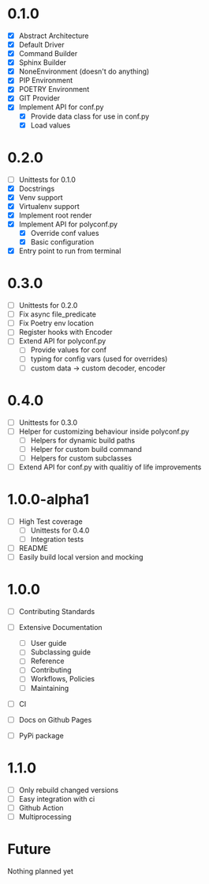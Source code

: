 # 0.1.0

- [x] Abstract Architecture
- [x] Default Driver
- [x] Command Builder
- [x] Sphinx Builder
- [x] NoneEnvironment (doesn't do anything)
- [x] PIP Environment
- [x] POETRY Environment
- [x] GIT Provider
- [x] Implement API for conf.py
  - [x] Provide data class for use in conf.py
  - [x] Load values

# 0.2.0

- [ ] Unittests for 0.1.0
- [x] Docstrings
- [x] Venv support
- [x] Virtualenv support
- [x] Implement root render
- [x] Implement API for polyconf.py
  - [x] Override conf values
  - [x] Basic configuration
- [x] Entry point to run from terminal

# 0.3.0

- [ ] Unittests for 0.2.0
- [ ] Fix async file_predicate
- [ ] Fix Poetry env location
- [ ] Register hooks with Encoder
- [ ] Extend API for polyconf.py
  - [ ] Provide values for conf
  - [ ] typing for config vars (used for overrides)
  - [ ] custom data -> custom decoder, encoder

# 0.4.0

- [ ] Unittests for 0.3.0
- [ ] Helper for customizing behaviour inside polyconf.py
  - [ ] Helpers for dynamic build paths
  - [ ] Helper for custom build command
  - [ ] Helpers for custom subclasses
- [ ] Extend API for conf.py with qualitiy of life improvements

# 1.0.0-alpha1

- [ ] High Test coverage
  - [ ] Unittests for 0.4.0
  - [ ] Integration tests
- [ ] README
- [ ] Easily build local version and mocking

# 1.0.0

- [ ] Contributing Standards
- [ ] Extensive Documentation
  - [ ] User guide
  - [ ] Subclassing guide
  - [ ] Reference
  - [ ] Contributing
  - [ ] Workflows, Policies
  - [ ] Maintaining
- [ ] CI
- [ ] Docs on Github Pages

- [ ] PyPi package

# 1.1.0

- [ ] Only rebuild changed versions
- [ ] Easy integration with ci
- [ ] Github Action
- [ ] Multiprocessing

# Future

Nothing planned yet
